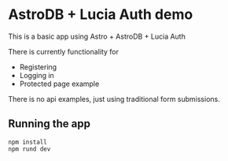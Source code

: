 # AstroDB + Lucia Auth demo 

This is a basic app using Astro + AstroDB + Lucia Auth 

There is currently functionality for 
- Registering
- Logging in
- Protected page example

There is no api examples, just using traditional form submissions. 

## Running the app

```
npm install
npm rund dev
```
